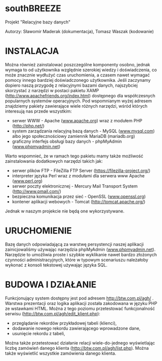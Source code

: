 southBREEZE
===========

Projekt "Relacyjne bazy danych"

Autorzy: Sławomir Maderak (dokumentacja), Tomasz Waszak (kodowanie)


INSTALACJA
==========

Można również zainstalować poszczególne komponenty osobno, jednak wymaga to od użytkownika względnie szerokiej wiedzy i doświadczenia, co może znacznie wydłużyć czas uruchomienia, a czasem nawet wymagać pomocy innego bardziej doświadczonego użytkownika. Jeśli zaczynamy dopiero naszą przygodę z relacyjnymi bazami danych, najszybciej skorzystać z narzędzi w postaci pakietu XAMP (http://www.apachefriends.org/index.html) dostępnego dla współczesnych popularnych systemów operacyjnych. Pod wspomnianym wyżej adresem znajdziemy pakiety zawierające wiele różnych narzędzi, wśród których interesują nas przede wszystkim:

* serwer WWW - Apache (www.apache.org) wraz z modułem PHP (http://php.net/)
* system zarządzania relacyjną bazą danych - MySQL (www.mysql.com) albo jego społecznościowy zamiennik MariaDB (mariadb.org)
* graficzny interfejs obsługi bazy danych - phpMyAdmin (www.phpmyadmin.net)

Warto wspomnieć, że w ramach tego pakietu mamy także możliwość zainstalowania dodatkowych narzędzi takich jak:

* serwer plików FTP - FileZilla FTP Server (https://filezilla-project.org/)
* interpreter języka Perl wraz z modułami dla serwera www Apache (www.perl.org)
* serwer poczty elektronicznej - Mercury Mail Transport System (http://www.pmail.com/)
* bezpieczna komunikacja przez sieć - OpenSSL (www.openssl.org)
* kontener aplikacji webowych - Tomcat (http://tomcat.apache.org/)
 
Jednak w naszym projekcie nie będą one wykorzystywane.


URUCHOMIENIE
============

Bazę danych odpowiadającą za warstwę persystencji naszej aplikacji zainicjowaliśmy używając narzędzia phpMyAdmin (www.phpmyadmin.net). Narzędzie to umożliwia proste i szybkie wyklikanie nawet bardzo złożonych czynności administracyjnych, które w typowym scenariuszu należałoby wykonać z konsoli tekstowej używając języka SQL.


BUDOWA I DZIAŁANIE
==================

Funkcjonujący system dostępny jest pod adresem http://btw.com.pl/agh/ . Warstwa prezentacji oraz logika aplikacji została zakodowana w języku PHP ze wstawkami HTML.
Można z tego poziomu przetestować funkcjonalność serwisu (http://btw.com.pl/agh/edit_klient.php):

* przeglądanie rekordów przykładowej tabeli (klienci),
* dodawanie nowego rekordu zawierającego wprowadzone dane,
* usunięcie rekordu z tabeli,

Można także przetestować działanie relacji wiele-do-jednego wyświetlając liczbę zamówień danego klienta (http://btw.com.pl/agh/list.php). Można także wyświetlić wszystkie zamówienia danego klienta.

